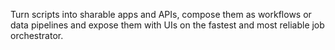 Turn scripts into sharable apps and APIs, compose them as workflows or data pipelines and expose them with UIs on the 
fastest and most reliable job orchestrator.
